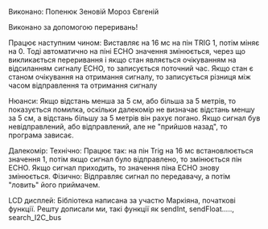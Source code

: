 ﻿Виконано:
	Попенюк Зеновій
	Мороз Євгеній

Виконано за допомогою переривань! 

Працює наступним чином:
	Виставляє на 16 мс на пін TRIG 1, потім міняє на 0. Тоді автоматично на піні ECHO значення змінюється, через що 
	викликається переривання і якщо стан являється очікуванням на відсиланням сигналу ECHO, то записується поточний час.
	Якщо стан є станом очікування на отримання сигналу, то записується різниця між часом відправлення та отримання сигналу

Нюанси:
	Якщо відстань менша за 5 см, або більша за 5 метрів, то показується помилка, оскільки далекомір не визначає відстань меншу за 5 см,
	а відстань більшу за 5 метрів він рахує погано.
	Якщо сигнал був невідправлений, або відправлений, але не "прийшов назад", то програма зависає.
	
Далекомір:
	Технічно:
		Працює так: на пін Trig на 16 мс встановлюється значення 1, потім якщо сигнал було відправлено, то змінюється пін ECHO.
		Якщо сигнал приходить, то значення піна ECHO знову змінюється.
	Фізично:
		Відправляє сигнал по передавачу, а потім "ловить" його приймачем.

LCD дисплей:
	Бібліотека написана за участю Маркіяна, початкові функції. Решту дописали ми, такі функції як sendInt, sendFloat....., search_I2C_bus